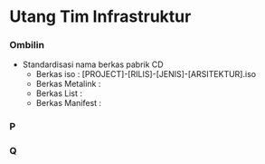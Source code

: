 # Utang Tim Infrastruktur

### Ombilin
* Standardisasi nama berkas pabrik CD
  + Berkas iso : [PROJECT]-[RILIS]-[JENIS]-[ARSITEKTUR].iso
  + Berkas Metalink :
  + Berkas List :
  + Berkas Manifest :

### P
### Q
